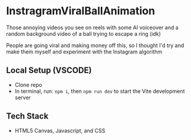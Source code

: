 # InstragramViralBallAnimation
Those annoying videos you see on reels with some AI voiceover and a random background video of a ball trying to escape a ring (idk)

People are going viral and making money off this, so I thought I'd try and make them myself and experiment with the Instagram algorithm

## Local Setup (VSCODE)
- Clone repo
- In terminal, run: `npm i`, then `npm run dev` to start the Vite development server

## Tech Stack
- HTML5 Canvas, Javascript, and CSS